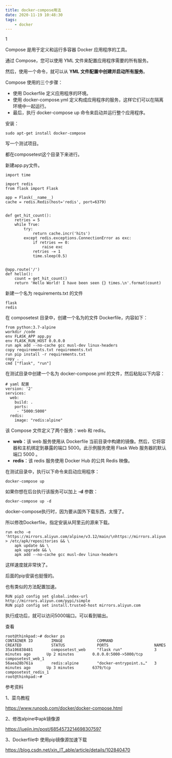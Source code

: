 ```yaml
---
title: docker-compose用法
date: 2020-11-19 10:48:30
tags:
	- docker
---
```


1

Compose 是用于定义和运行多容器 Docker 应用程序的工具。

通过 Compose，您可以使用 YML 文件来配置应用程序需要的所有服务。

然后，使用一个命令，就可以从 **YML 文件配置中创建并启动所有服务**。

Compose 使用的三个步骤：

- 使用 Dockerfile 定义应用程序的环境。
- 使用 docker-compose.yml 定义构成应用程序的服务，这样它们可以在隔离环境中一起运行。
- 最后，执行 docker-compose up 命令来启动并运行整个应用程序。

安装：

```
sudo apt-get install docker-compose
```

写一个测试项目。

都在composetest这个目录下来进行。

新建app.py文件。

```
import time

import redis
from flask import Flask

app = Flask(__name__)
cache = redis.Redis(host='redis', port=6379)


def get_hit_count():
    retries = 5
    while True:
        try:
            return cache.incr('hits')
        except redis.exceptions.ConnectionError as exc:
            if retries == 0:
                raise exc
            retries -= 1
            time.sleep(0.5)


@app.route('/')
def hello():
    count = get_hit_count()
    return 'Hello World! I have been seen {} times.\n'.format(count)
```

新建一个名为 requirements.txt 的文件

```
flask
redis
```

在 composetest 目录中，创建一个名为的文件 Dockerfile，内容如下：

```
from python:3.7-alpine
workdir /code
env FLASK_APP app.py
env FLASK_RUN_HOST 0.0.0.0
run apk add --no-cache gcc musl-dev linux-headers
copy requirements.txt requirements.txt
run pip install -r requirements.txt
copy . .
cmd ["flask", "run"]
```

在测试目录中创建一个名为 docker-compose.yml 的文件，然后粘贴以下内容：

```
# yaml 配置
version: '2'
services:
  web:
    build: .
    ports:
     - "5000:5000"
  redis:
    image: "redis:alpine"
```

该 Compose 文件定义了两个服务：web 和 redis。

- **web**：该 web 服务使用从 Dockerfile 当前目录中构建的镜像。然后，它将容器和主机绑定到暴露的端口 5000。此示例服务使用 Flask Web 服务器的默认端口 5000 。
- **redis**：该 redis 服务使用 Docker Hub 的公共 Redis 映像。

在测试目录中，执行以下命令来启动应用程序：

```
docker-compose up
```

如果你想在后台执行该服务可以加上 **-d** 参数：

```
docker-compose up -d
```

docker-compose执行时，因为要从国外下载东西，太慢了。

所以修改Dockerfile，指定安装从阿里云的源来下载。

```
run echo -e 'https://mirrors.aliyun.com/alpine/v3.12/main/\nhttps://mirrors.aliyun.com/alpine/v3.12/community/' > /etc/apk/repositories && \
    apk update && \
    apk upgrade && \
    apk add --no-cache gcc musl-dev linux-headers
```

这样速度就非常快了。

后面的pip安装也挺慢的。

也有类似的方法配置加速。

```
RUN pip3 config set global.index-url http://mirrors.aliyun.com/pypi/simple
RUN pip3 config set install.trusted-host mirrors.aliyun.com
```

执行成功后，就可以访问5000端口。可以看到输出。

查看

```
root@thinkpad:~# docker ps
CONTAINER ID        IMAGE               COMMAND                  CREATED             STATUS              PORTS                    NAMES
35a106838481        composetest_web     "flask run"              3 minutes ago       Up 2 minutes        0.0.0.0:5000->5000/tcp   composetest_web_1
56aea28b761a        redis:alpine        "docker-entrypoint.s…"   3 minutes ago       Up 3 minutes        6379/tcp                 composetest_redis_1
root@thinkpad:~# 
```



参考资料

1、菜鸟教程

https://www.runoob.com/docker/docker-compose.html

2、修改alpine中apk镜像源

https://juejin.im/post/6854573214698307597

3、Dockerfile中 使用pip镜像源加速下载

https://blog.csdn.net/xin_IT_able/article/details/102840470